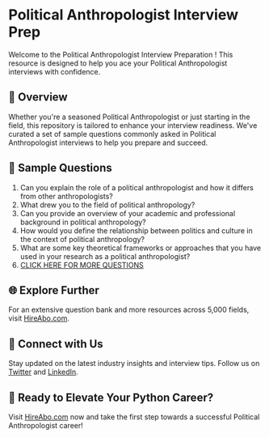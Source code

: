 # Political Anthropologist Interview Prep

Welcome to the Political Anthropologist Interview Preparation ! This resource is designed to help you ace your Political Anthropologist interviews with confidence.

## 🚀 Overview

Whether you're a seasoned Political Anthropologist or just starting in the field, this repository is tailored to enhance your interview readiness. We've curated a set of sample questions commonly asked in Political Anthropologist interviews to help you prepare and succeed.

## 📝 Sample Questions

1. Can you explain the role of a political anthropologist and how it differs from other anthropologists?
2. What drew you to the field of political anthropology?
3. Can you provide an overview of your academic and professional background in political anthropology?
4. How would you define the relationship between politics and culture in the context of political anthropology?
5. What are some key theoretical frameworks or approaches that you have used in your research as a political anthropologist?
6. [CLICK HERE FOR MORE QUESTIONS](https://hireabo.com/job/7_2_36/Political%20Anthropologist)

## 🌐 Explore Further

For an extensive question bank and more resources across 5,000 fields, visit [HireAbo.com](https://www.hireabo.com).

## 📱 Connect with Us

Stay updated on the latest industry insights and interview tips. Follow us on [Twitter](https://twitter.com/hireabo) and [LinkedIn](https://www.linkedin.com/in/hire-abo-3609972a8/).

## 🚀 Ready to Elevate Your Python Career?

Visit [HireAbo.com](https://www.hireabo.com) now and take the first step towards a successful Political Anthropologist career!